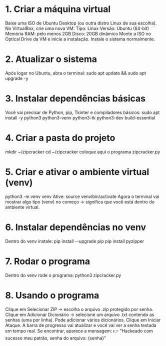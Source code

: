 # 1. Criar a máquina virtual

Baixe uma ISO de Ubuntu Desktop (ou outra distro Linux de sua escolha).
No VirtualBox, crie uma nova VM:
Tipo: Linux
Versão: Ubuntu (64-bit)
Memória RAM: pelo menos 2GB
Disco: 20GB dinâmico
Monte a ISO no Optical Drive da VM e inicie a instalação.
Instale o sistema normalmente.

# 2. Atualizar o sistema

Após logar no Ubuntu, abra o terminal:
sudo apt update && sudo apt upgrade -y

# 3. Instalar dependências básicas

Você vai precisar de Python, pip, Tkinter e compiladores básicos:
sudo apt install -y python3 python3-venv python3-tk python3-dev build-essential

# 4. Criar a pasta do projeto

mkdir ~/zipcracker
cd ~/zipcracker
coloque aqui o programa zipcracker.py

# 5. Criar e ativar o ambiente virtual (venv)

python3 -m venv venv
Ative:
source venv/bin/activate
Agora o terminal vai mostrar algo tipo (venv) no começo → significa que você está dentro do ambiente virtual.

# 6. Instalar dependências no venv

Dentro do venv instale:
pip install --upgrade pip
pip install pyzipper

# 7. Rodar o programa

Dentro do venv rode o programa:
python3 zipcracker.py

# 8. Usando o programa

Clique em Selecionar ZIP → escolha o arquivo .zip protegido por senha.
Clique em Adicionar Dicionário → selecione um arquivo .txt contendo as senhas (uma por linha).
Pode adicionar vários dicionários.
Clique em Iniciar Ataque.
A barra de progresso vai atualizar e você vai ver a senha testada em tempo real.
Se encontrar, aparece a mensagem:
👉 "Hackeado com sucesso meu patrão, senha do arquivo: {senha}"
